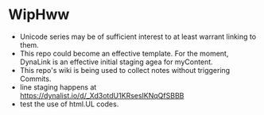 # WipHww

* Unicode series may be of sufficient interest to at least warrant linking to them.
* This repo could become an effective template.  For the moment, DynaLink is an effective initial staging agea for myContent.
* This repo's wiki is being used to collect notes without triggering Commits.
* line staging happens at https://dynalist.io/d/_Xd3otdU1KRsesIKNqQfSBBB
* test the use of html.UL codes.
